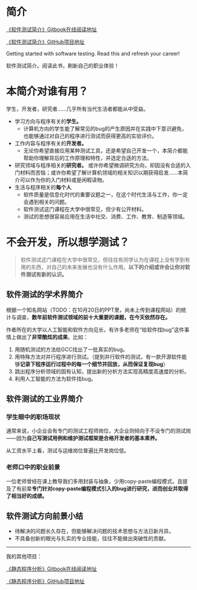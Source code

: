 # 简介

[《软件测试简介》Gitbook在线阅读地址](https://ranger-nju.gitbook.io/software-testing-intro)

[《软件测试简介》GitHub项目地址](https://github.com/RangerNJU/Software-Testing-Intro)

Getting started with software testing. Read this and refresh your career!

软件测试简介。阅读此书，刷新自己的职业体验！

# 本简介对谁有用？

学生，开发者，研究者……几乎所有当代生活者都能从中受益。

-   学习方向与程序有关的**学生。** 
    -   计算机方向的学生能了解常见的bug的产生原因并在实践中下意识避免，也能够通过对自己的程序进行测试而获得更高的实验评价。
-   工作内容与程序有关的**开发者。** 
    -   无论你希望直接应用某种测试工具，还是希望自己开发一个，本简介都能帮助你理解背后的工作原理和特性，并选定合适的方法。
-   研究领域与程序相关的**研究者。** 或许你希望微调研究方向，却因没有合适的入门材料而苦恼；或许你希望了解计算机领域的相关知识以期获得启发……本简介可以作为你的入门材料或是闲暇读物。
-   生活与程序相关的**每个人**
    -   软件质量是信息化时代的重要议题之一，在这个时代生活与工作，你一定会遇到相关的问题。
    -   软件测试这门课程在大学中很常见，但少有公开材料。
    -   测试的思想很容易应用在生活中社交、消费、工作、教育、制造等领域。

# 不会开发，所以想学测试？

> 软件测试这门课程在大学中很常见，但往往有同学认为在课程上没有学到有用的东西，对自己的未来发展也没有什么作用。**以下的介绍或许会让你对软件测试有新的认识。**

## 软件测试的学术界简介

根据一个知名网站（TODO：在10月20日的PPT里，尚未上传到课程网站）的统计与调查，**数年前软件测试领域的前十大重要的课题，在今天依然存在。**

作者所在的大学以人工智能和软件方向见长，有许多老师在“给软件找bug”这件事情上做出了**非常酷炫的成果**。比如：

1.  用随机测试的方法给GCC找出了一批真实的bug。
2.  用特殊方法对并行程序进行测试。（提到并行软件的测试，有一款开源软件能够**记录下程序运行过程中的每一个细节并回放，从而保证复现bug**）
3.  跳出程序分析领域的固有认知，提出新的分析方法实现高精度高速度的分析。
4.  利用人工智能的方法为软件找bug。


## 软件测试的工业界简介

### 学生眼中的职场现状

通常来说，小企业会有专门的测试工程师岗位，大企业则倾向于不设专门的测试岗——因为**自己写测试用例和维护测试框架是合格开发者的基本素养。**

从工资水平上看，测试与运维岗位普遍比开发岗位低。

### 老师口中的职业前景

一位老师曾经在课上教导我们多用封装与抽象，少用copy-paste编程模式。且提及了有前辈**专门针对copy-paste编程模式引入的bug进行研究，进而创业并取得了相当好的成绩。**

## 软件测试方向前景小结

-   待解决的问题长久存在，但能够解决问题的技术思想与方法日新月异。
-   不具备创新的眼光与扎实的专业技能，往往不能做出突破性的贡献。


---

我的其他项目：

[《静态程序分析》Gitbook在线阅读地址](https://ranger-nju.gitbook.io/static-program-analysis-book/)

[《静态程序分析》GitHub项目地址](https://github.com/RangerNJU/Static-Program-Analysis-Book)